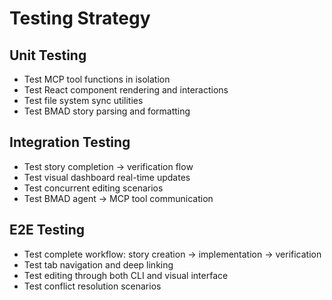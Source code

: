 # Testing Strategy

## Unit Testing
- Test MCP tool functions in isolation
- Test React component rendering and interactions
- Test file system sync utilities
- Test BMAD story parsing and formatting

## Integration Testing
- Test story completion → verification flow
- Test visual dashboard real-time updates
- Test concurrent editing scenarios
- Test BMAD agent → MCP tool communication

## E2E Testing
- Test complete workflow: story creation → implementation → verification
- Test tab navigation and deep linking
- Test editing through both CLI and visual interface
- Test conflict resolution scenarios
